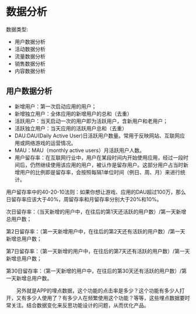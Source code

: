 # 数据分析

数据类型:

- 用户数据分析
- 活动数据分析
- 流量数据分析
- 销售数据分析
- 内容数据分析

## 用户数据分析

- 新增用户：第一次启动应用的用户；
- 新增独立用户：全体应用的新增用户的总和（去重）
- 活跃用户：当天启动一次的用户即为活跃用户，含新用户和老用户；
- 活跃独立用户：当天应用的活跃用户总和（去重）
- DAU:DAU(Daily Active User)日活跃用户数量。常用于反映网站、互联网应用或网络游戏的运营情况。
- MAU：MAU（monthly active users）月活跃用户人数。
- 用户留存率：在互联网行业中，用户在某段时间内开始使用应用，经过一段时间后，仍然继续使用该应用的用户，被认作是留存用户。这部分用户占当时新增用户的比例即是留存率，会按照每隔1单位时间（例日、周、月）来进行统计。

用户留存率中的40-20-10法则：如果你想让游戏、应用的DAU超过100万，那么日留存率应该大于40%，周留存率和月留存率分别大于20%和10%。

次日留存率：（当天新增的用户中，在往后的第1天还活跃的用户数）/第一天新增总用户数；

第2日留存率：（第一天新增用户中，在往后的第2天还有活跃的用户数）/第一天新增总用户数；

第7日留存率：（第一天新增的用户中，在往后的第7天还有活跃的用户数）/第一天新增总用户数；

第30日留存率：（第一天新增的用户中，在往后的第30天还有活跃的用户数）/第一天新增总用户数。

  另外就是APP的埋点数据，这个功能的点击率是多少？这个功能有多少人打开，又有多少人使用了？有多少人在频繁使用这个功能？等等，这些埋点数据要时常关注。结合数据变化来反思功能设计的问题，从而优化产品。



[1]: https://blog.csdn.net/eickandy/article/details/80294224
